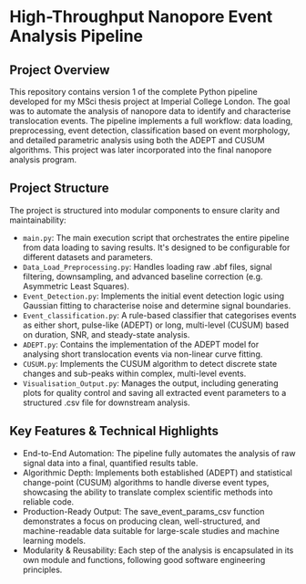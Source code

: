 # High-Throughput Nanopore Event Analysis Pipeline

## Project Overview

This repository contains version 1 of the complete Python pipeline developed for my MSci thesis project at Imperial College London. The goal was to automate the analysis of nanopore data to identify and characterise translocation events. The pipeline implements a full workflow: data loading, preprocessing, event detection, classification based on event morphology, and detailed parametric analysis using both the ADEPT and CUSUM algorithms. This project was later incorporated into the final nanopore analysis program.

## Project Structure

The project is structured into modular components to ensure clarity and maintainability:

* `main.py`: The main execution script that orchestrates the entire pipeline from data loading to saving results. It's designed to be configurable for different datasets and parameters.
* `Data_Load_Preprocessing.py`: Handles loading raw .abf files, signal filtering, downsampling, and advanced baseline correction (e.g. Asymmetric Least Squares).
* `Event_Detection.py`: Implements the initial event detection logic using Gaussian fitting to characterise noise and determine signal boundaries.
* `Event_classification.py`: A rule-based classifier that categorises events as either short, pulse-like (ADEPT) or long, multi-level (CUSUM) based on duration, SNR, and steady-state analysis.
* `ADEPT.py`: Contains the implementation of the ADEPT model for analysing short translocation events via non-linear curve fitting.
* `CUSUM.py`: Implements the CUSUM algorithm to detect discrete state changes and sub-peaks within complex, multi-level events.
* `Visualisation_Output.py`: Manages the output, including generating plots for quality control and saving all extracted event parameters to a structured .csv file for downstream analysis.

## Key Features & Technical Highlights

* End-to-End Automation: The pipeline fully automates the analysis of raw signal data into a final, quantified results table.
* Algorithmic Depth: Implements both established (ADEPT) and statistical change-point (CUSUM) algorithms to handle diverse event types, showcasing the ability to translate complex scientific methods into reliable code.
* Production-Ready Output: The save_event_params_csv function demonstrates a focus on producing clean, well-structured, and machine-readable data suitable for large-scale studies and machine learning models.
* Modularity & Reusability: Each step of the analysis is encapsulated in its own module and functions, following good software engineering principles.
